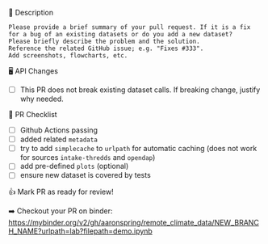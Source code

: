 📝 Description

    Please provide a brief summary of your pull request. If it is a fix for a bug of an existing datasets or do you add a new dataset?
    Please briefly describe the problem and the solution.
    Reference the related GitHub issue; e.g. "Fixes #333".
    Add screenshots, flowcharts, etc.

🖥 API Changes

   - [ ] This PR does not break existing dataset calls. If breaking change, justify why needed.

📣 PR Checklist

   - [ ] Github Actions passing
   - [ ] added related `metadata`
   - [ ] try to add `simplecache` to `urlpath` for automatic caching (does not work for sources `intake-thredds` and `opendap`)
   - [ ] add pre-defined `plots` (optional)
   - [ ] ensure new dataset is covered by tests

👍 Mark PR as ready for review!

➡️ Checkout your PR on binder: https://mybinder.org/v2/gh/aaronspring/remote_climate_data/NEW_BRANCH_NAME?urlpath=lab?filepath=demo.ipynb
